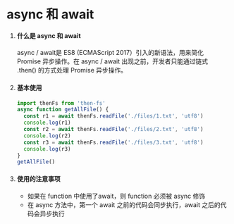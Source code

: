 # async 和 await

1. #### 什么是 async 和 await

   async / await是 ES8 (ECMAScript 2017）引入的新语法，用来简化 Promise 异步操作。在 async / await 出现之前，开发者只能通过链式 .then() 的方式处理 Promise 异步操作。

2. #### 基本使用

   ```js
   import thenFs from 'then-fs'
   async function getAllFile() {
     const r1 = await thenFs.readFile('./files/1.txt', 'utf8')
     console.log(r1)
     const r2 = await thenFs.readFile('./files/2.txt', 'utf8')
     console.log(r2)
     const r3 = await thenFs.readFile('./files/3.txt', 'utf8')
     console.log(r3)
   }
   getAllFile()
   ```

   

3. #### 使用的注意事项

   - 如果在 function 中使用了await，则 function 必须被 async 修饰
   - 在 async 方法中，第一个 await 之前的代码会同步执行，await 之后的代码会异步执行

